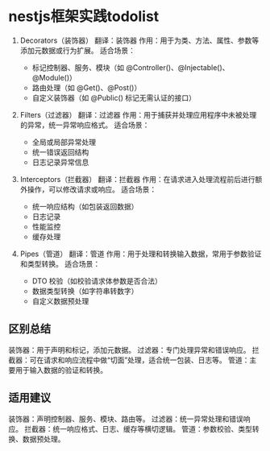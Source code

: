 # nestjs框架实践todolist

1. Decorators（装饰器）
   翻译：装饰器
   作用：用于为类、方法、属性、参数等添加元数据或行为扩展。
   适合场景：

   - 标记控制器、服务、模块（如 @Controller()、@Injectable()、@Module()）
   - 路由处理（如 @Get()、@Post()）
   - 自定义装饰器（如 @Public() 标记无需认证的接口）

2. Filters（过滤器）
   翻译：过滤器
   作用：用于捕获并处理应用程序中未被处理的异常，统一异常响应格式。
   适合场景：

   - 全局或局部异常处理
   - 统一错误返回结构
   - 日志记录异常信息

3. Interceptors（拦截器）
   翻译：拦截器
   作用：在请求进入处理流程前后进行额外操作，可以修改请求或响应。
   适合场景：

   - 统一响应结构（如包装返回数据）
   - 日志记录
   - 性能监控
   - 缓存处理

4. Pipes（管道）
   翻译：管道
   作用：用于处理和转换输入数据，常用于参数验证和类型转换。
   适合场景：

   - DTO 校验（如校验请求体参数是否合法）
   - 数据类型转换（如字符串转数字）
   - 自定义数据预处理

## 区别总结

装饰器：用于声明和标记，添加元数据。
过滤器：专门处理异常和错误响应。
拦截器：可在请求和响应流程中做“切面”处理，适合统一包装、日志等。
管道：主要用于输入数据的验证和转换。

## 适用建议

装饰器：声明控制器、服务、模块、路由等。
过滤器：统一异常处理和错误响应。
拦截器：统一响应格式、日志、缓存等横切逻辑。
管道：参数校验、类型转换、数据预处理。
